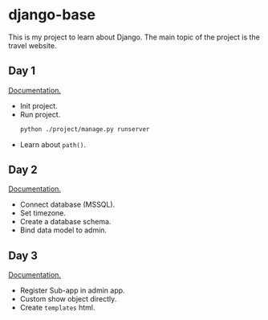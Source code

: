 # django-base
This is my project to learn about Django. 
The main topic of the project is the travel website.

## Day 1
[Documentation.](https://docs.djangoproject.com/en/4.1/intro/tutorial01/)

- Init project.
- Run project.
    ```bash
    python ./project/manage.py runserver
    ```
- Learn about `path()`.

## Day 2
[Documentation.](https://docs.djangoproject.com/en/4.1/intro/tutorial02/)

- Connect database (MSSQL).
- Set timezone.
- Create a database schema.
- Bind data model to admin.

## Day 3
[Documentation.](https://docs.djangoproject.com/en/4.1/intro/tutorial03/)

- Register Sub-app in admin app.
- Custom show object directly.
- Create `templates` html.